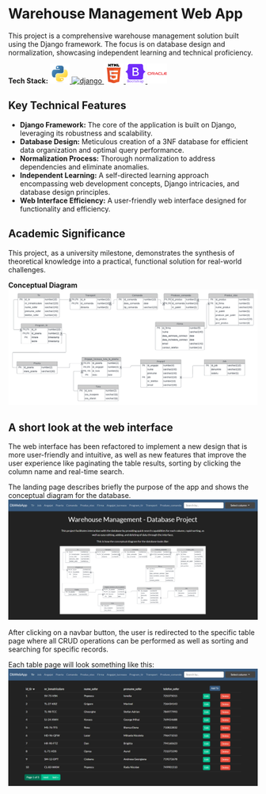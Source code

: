 # Warehouse Management Web App

This project is a comprehensive warehouse management solution built using the Django framework. The focus is on database design and normalization, showcasing independent learning and technical proficiency.

**Tech Stack:** <a href="https://www.python.org" target="_blank" rel="noreferrer"> <img src="https://raw.githubusercontent.com/devicons/devicon/master/icons/python/python-original.svg" alt="python" width="40" height="40"/> </a> <a href="https://www.djangoproject.com/" target="_blank" rel="noreferrer"> <img src="https://cdn.worldvectorlogo.com/logos/django.svg" alt="django" width="40" height="40"/> </a> <a href="https://www.w3.org/html/" target="_blank" rel="noreferrer"> <img src="https://raw.githubusercontent.com/devicons/devicon/master/icons/html5/html5-original-wordmark.svg" alt="html5" width="40" height="40"/> </a> <a href="https://getbootstrap.com" target="_blank" rel="noreferrer"> <img src="https://raw.githubusercontent.com/devicons/devicon/master/icons/bootstrap/bootstrap-plain-wordmark.svg" alt="bootstrap" width="40" height="40"/> </a> <a href="https://www.oracle.com/" target="_blank" rel="noreferrer"> <img src="https://raw.githubusercontent.com/devicons/devicon/master/icons/oracle/oracle-original.svg" alt="oracle" width="40" height="40"/> </a>

## Key Technical Features

- **Django Framework:** The core of the application is built on Django, leveraging its robustness and scalability.
- **Database Design:** Meticulous creation of a 3NF database for efficient data organization and optimal query performance.
- **Normalization Process:** Thorough normalization to address dependencies and eliminate anomalies.
- **Independent Learning:** A self-directed learning approach encompassing web development concepts, Django intricacies, and database design principles.
- **Web Interface Efficiency:** A user-friendly web interface designed for functionality and efficiency.

## Academic Significance

This project, as a university milestone, demonstrates the synthesis of theoretical knowledge into a practical, functional solution for real-world challenges.

**Conceptual Diagram**
![Conceptual Diagram](https://github.com/TimiAndrei/DataBase-Project/blob/fe8b057e6639068130d7f0d088f222561f5ffc82/Conceptual%20Diagram.png)

## A short look at the web interface

The web interface has been refactored to implement a new design that is more user-friendly and intuitive, as well as new features that improve the user experience like paginating the table results, sorting by clicking the column name and real-time search.

The landing page describes briefly the purpose of the app and shows the conceptual diagram for the database.
![Landing Page](https://github.com/TimiAndrei/DataBase-Project/blob/3f3a400fe56f407a0f71c07f7f8e18d749d3b22f/Preview/NewLandingPage.png)

After clicking on a navbar button, the user is redirected to the specific table page where all CRUD operations can be performed as well as sorting and searching for specific records.

Each table page will look something like this:
![Table View](https://github.com/TimiAndrei/DataBase-Project/blob/3f3a400fe56f407a0f71c07f7f8e18d749d3b22f/Preview/NewTableView.png)
